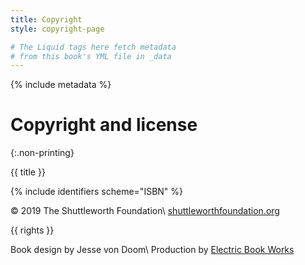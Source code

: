 ```yaml
---
title: Copyright
style: copyright-page

# The Liquid tags here fetch metadata
# from this book's YML file in _data
---
```


{% include metadata %}

# Copyright and license
{:.non-printing}

{{ title }}

{% include identifiers scheme="ISBN" %}

© 2019 The Shuttleworth Foundation\\
[shuttleworthfoundation.org](https://shuttleworthfoundation.org)

{{ rights }}

Book design by Jesse von Doom\\
Production by [Electric Book Works](https://electricbookworks.com)
